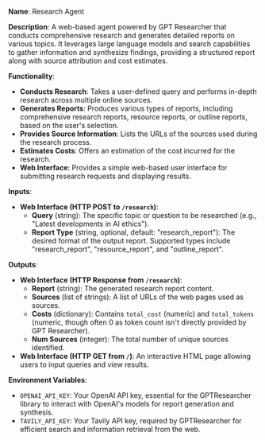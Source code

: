 **Name**: Research Agent

**Description**: A web-based agent powered by GPT Researcher that conducts comprehensive research and generates detailed reports on various topics. It leverages large language models and search capabilities to gather information and synthesize findings, providing a structured report along with source attribution and cost estimates.

**Functionality**:
*   **Conducts Research**: Takes a user-defined query and performs in-depth research across multiple online sources.
*   **Generates Reports**: Produces various types of reports, including comprehensive research reports, resource reports, or outline reports, based on the user's selection.
*   **Provides Source Information**: Lists the URLs of the sources used during the research process.
*   **Estimates Costs**: Offers an estimation of the cost incurred for the research.
*   **Web Interface**: Provides a simple web-based user interface for submitting research requests and displaying results.

**Inputs**:
*   **Web Interface (HTTP POST to `/research`)**:
    *   **Query** (string): The specific topic or question to be researched (e.g., "Latest developments in AI ethics").
    *   **Report Type** (string, optional, default: "research_report"): The desired format of the output report. Supported types include "research_report", "resource_report", and "outline_report".

**Outputs**:
*   **Web Interface (HTTP Response from `/research`)**:
    *   **Report** (string): The generated research report content.
    *   **Sources** (list of strings): A list of URLs of the web pages used as sources.
    *   **Costs** (dictionary): Contains `total_cost` (numeric) and `total_tokens` (numeric, though often 0 as token count isn't directly provided by GPT Researcher).
    *   **Num Sources** (integer): The total number of unique sources identified.
*   **Web Interface (HTTP GET from `/`)**: An interactive HTML page allowing users to input queries and view results.

**Environment Variables**:
*   `OPENAI_API_KEY`: Your OpenAI API key, essential for the GPTResearcher library to interact with OpenAI's models for report generation and synthesis.
*   `TAVILY_API_KEY`: Your Tavily API key, required by GPTResearcher for efficient search and information retrieval from the web.